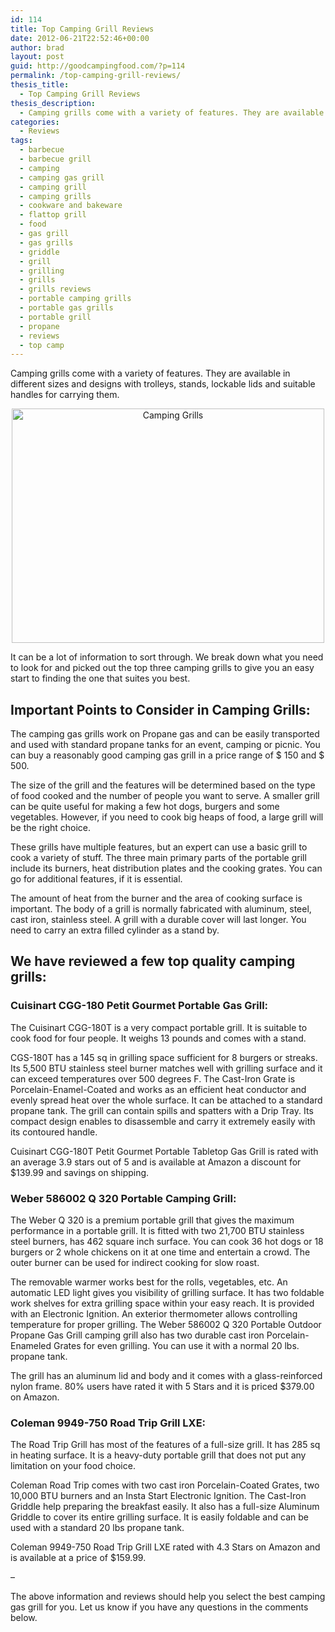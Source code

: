 ```yaml
---
id: 114
title: Top Camping Grill Reviews
date: 2012-06-21T22:52:46+00:00
author: brad
layout: post
guid: http://goodcampingfood.com/?p=114
permalink: /top-camping-grill-reviews/
thesis_title:
  - Top Camping Grill Reviews
thesis_description:
  - Camping grills come with a variety of features. They are available in different sizes and designs. Let us help you make an educated decision.
categories:
  - Reviews
tags:
  - barbecue
  - barbecue grill
  - camping
  - camping gas grill
  - camping grill
  - camping grills
  - cookware and bakeware
  - flattop grill
  - food
  - gas grill
  - gas grills
  - griddle
  - grill
  - grilling
  - grills
  - grills reviews
  - portable camping grills
  - portable gas grills
  - portable grill
  - propane
  - reviews
  - top camp
---
```

Camping grills come with a variety of features. They are available in different sizes and designs with trolleys, stands, lockable lids and suitable handles for carrying them.

<p style="text-align: center;">
  <img class="aligncenter" alt="Camping Grills" src="http://farm2.staticflickr.com/1360/828143568_6f76fa9b9c.jpg" width="500" height="375" />
</p>

It can be a lot of information to sort through. We break down what you need to look for and picked out the top three camping grills to give you an easy start to finding the one that suites you best.

## Important Points to Consider in Camping Grills:

The camping gas grills work on Propane gas and can be easily transported and used with standard propane tanks for an event, camping or picnic. You can buy a reasonably good camping gas grill in a price range of $ 150 and $ 500.

The size of the grill and the features will be determined based on the type of food cooked and the number of people you want to serve. A smaller grill can be quite useful for making a few hot dogs, burgers and some vegetables. However, if you need to cook big heaps of food, a large grill will be the right choice.

These grills have multiple features, but an expert can use a basic grill to cook a variety of stuff. The three main primary parts of the portable grill include its burners, heat distribution plates and the cooking grates. You can go for additional features, if it is essential.

The amount of heat from the burner and the area of cooking surface is important. The body of a grill is normally fabricated with aluminum, steel, cast iron, stainless steel. A grill with a durable cover will last longer. You need to carry an extra filled cylinder as a stand by.

## We have reviewed a few top quality camping grills:

### Cuisinart CGG-180 Petit Gourmet Portable Gas Grill:

The Cuisinart CGG-180T is a very compact portable grill. It is suitable to cook food for four people. It weighs 13 pounds and comes with a stand.

CGS-180T has a 145 sq in grilling space sufficient for 8 burgers or streaks. Its 5,500 BTU stainless steel burner matches well with grilling surface and it can exceed temperatures over 500 degrees F. The Cast-Iron Grate is Porcelain-Enamel-Coated and works as an efficient heat conductor and evenly spread heat over the whole surface. It can be attached to a standard propane tank. The grill can contain spills and spatters with a Drip Tray. Its compact design enables to disassemble and carry it extremely easily with its contoured handle.

Cuisinart CGG-180T Petit Gourmet Portable Tabletop Gas Grill is rated with an average 3.9 stars out of 5 and is available at Amazon a discount for $139.99 and savings on shipping.

### Weber 586002 Q 320 Portable Camping Grill:

The Weber Q 320 is a premium portable grill that gives the maximum performance in a portable grill. It is fitted with two 21,700 BTU stainless steel burners, has 462 square inch surface. You can cook 36 hot dogs or 18 burgers or 2 whole chickens on it at one time and entertain a crowd. The outer burner can be used for indirect cooking for slow roast.

The removable warmer works best for the rolls, vegetables, etc. An automatic LED light gives you visibility of grilling surface. It has two foldable work shelves for extra grilling space within your easy reach. It is provided with an Electronic Ignition. An exterior thermometer allows controlling temperature for proper grilling. The Weber 586002 Q 320 Portable Outdoor Propane Gas Grill camping grill also has two durable cast iron Porcelain-Enameled Grates for even grilling. You can use it with a normal 20 lbs. propane tank.

The grill has an aluminum lid and body and it comes with a glass-reinforced nylon frame. 80% users have rated it with 5 Stars and it is priced $379.00 on Amazon.

### Coleman 9949-750 Road Trip Grill LXE:

The Road Trip Grill has most of the features of a full-size grill. It has 285 sq in heating surface. It is a heavy-duty portable grill that does not put any limitation on your food choice.

Coleman Road Trip comes with two cast iron Porcelain-Coated Grates, two 10,000 BTU burners and an Insta Start Electronic Ignition. The Cast-Iron Griddle help preparing the breakfast easily. It also has a full-size Aluminum Griddle to cover its entire grilling surface. It is easily foldable and can be used with a standard 20 lbs propane tank.

Coleman 9949-750 Road Trip Grill LXE rated with 4.3 Stars on Amazon and is available at a price of $159.99.

&#8211;

The above information and reviews should help you select the best camping gas grill for you. Let us know if you have any questions in the comments below.